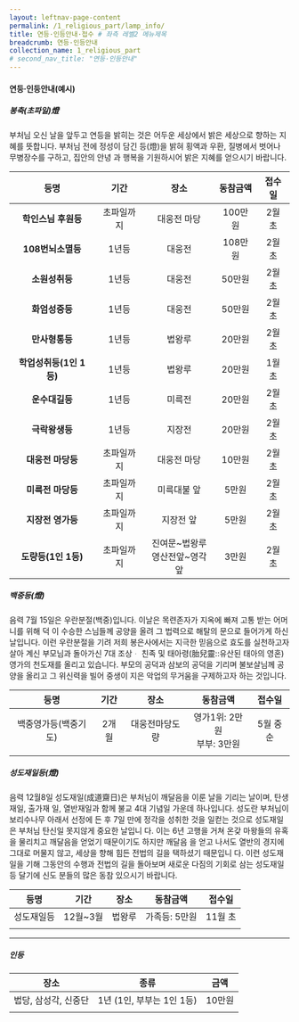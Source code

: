 ```yaml
---
layout: leftnav-page-content
permalink: /1_religious_part/lamp_info/
title: 연등·인등안내·접수 # 좌측 레벨2 메뉴제목
breadcrumb: 연등·인등안내 
collection_name: 1_religious_part
# second_nav_title: "연등·인등안내" 
---
```


#### 연등·인등안내(예시)

##### **봉축(초파일)燈**

부처님 오신 날을 앞두고 연등을 밝히는 것은 어두운 세상에서 밝은 세상으로 향하는 지혜를 뜻합니다. 부처님 전에 정성이 담긴 등(燈)을 밝혀 횡액과 우환, 질병에서 벗어나 무병장수를 구하고, 집안의 안녕 과 행복을 기원하시어 밝은 지혜를 얻으시기 바랍니다.


|등명	|기간	|장소	|동참금액	|접수일|
|:-:|:-:|:-:|:-:|:-:|
|**학인스님 후원등**|	초파일까지|	대웅전 마당|	100만원|	2월 초|
|**108번뇌소멸등**|	1년등|	대웅전|	108만원|	2월 초|
|**소원성취등**|	1년등|	대웅전|	50만원	|2월 초|
|**화엄성중등**|	1년등|	대웅전|	50만원	|2월 초|
|**만사형통등**|	1년등|	법왕루|	20만원	|2월 초|
|**학업성취등(1인 1등)**|	1년등|	법왕루|	20만원|	1월 초|
|**운수대길등**|	1년등|	미륵전|	20만원|	2월 초|
|**극락왕생등**|	1년등|	지장전|	20만원|	2월 초|
|**대웅전 마당등**|	초파일까지|	대웅전 마당|	10만원|	2월 초|
|**미륵전 마당등**|	초파일까지|	미륵대불 앞|	5만원|	2월 초|
|**지장전 영가등**|	초파일까지|	지장전 앞	|5만원|	2월 초|
|**도량등(1인 1등)**|	초파일까지|	진여문~법왕루<br>영산전앞~영각앞|	3만원|	2월 초|



##### **백중등(燈)**

음력 7월 15일은 우란분절(백중)입니다. 이날은 목련존자가 지옥에 빠져 고통 받는 어머니를 위해 덕 이 수승한 스님들께 공양을 올려 그 법력으로 해탈의 문으로 들어가게 하신 날입니다. 이런 우란분절을 기려 저희 봉은사에서는 지극한 믿음으로 효도를 실천하고자 살아 계신 부모님과 돌아가신 7대 조상ᆞ 친족 및 태아령(胎兒靈::유산된 태아의 영혼)영가의 천도재를 올리고 있습니다. 부모의 공덕과 삼보의 공덕을 기리며 불보살님께 공양을 올리고 그 위신력을 빌어 중생이 지은 악업의 무거움을 구제하고자 하는 것입니다.

|등명|기간|장소|동참금액|접수일|
|:-:|:-:|:-:|:-:|:-:|
|백중영가등(백중기도)  |2개월    |대웅전마당도량    |영가1위: 2만원<br>부부: 3만원|5월 중순   |
||||||

##### **성도재일등(燈)**

음력 12월8일 성도재일(成道齋日)은 부처님이 깨달음을 이룬 날을 기리는 날이며, 탄생재일, 출가재 일, 열반재일과 함께 불교 4대 기념일 가운데 하나입니다. 성도란 부처님이 보리수나무 아래서 선정에 든 후 7일 만에 정각을 성취한 것을 일컫는 것으로 성도재일은 부처님 탄신일 못지않게 중요한 날입니 다. 이는 6년 고행을 거쳐 온갖 마왕들의 유혹을 물리치고 깨달음을 얻었기 때문이기도 하지만 깨달음 을 얻고 나서도 열반의 경지에 그대로 머물지 않고, 세상을 향해 힘든 전법의 길을 택하셨기 때문입니 다. 이런 성도재일을 기해 그동안의 수행과 전법의 길을 돌아보며 새로운 다짐의 기회로 삼는 성도재일 등 달기에 신도 분들의 많은 동참 있으시기 바랍니다.

|등명|기간|장소|동참금액|접수일|
|:-:|:-:|:-:|:-:|:-:|
|성도재일등|	12월~3월|	법왕루|	가족등: 5만원|	11월 초|
||||||

---

##### **인등**

|장소|	종류|	금액|
|:-:|:-:|:-:|
|법당, 삼성각, 신중단|	1년 (1인, 부부는 1인 1등)|	10만원|
| | | |


<!-- ##### 인등

|**장소**|**종류**|
|:-:|:-:|
| **큰법당(전면)** | 학인스님후원등|
|  | 사업자(사업번창)|
|  | 학업성취|
| **큰법당(후면)** | 개인(만사형통, 건강발원)|
|  | 가족(만사형통, 건강발원)|
| **명부전** | 치유(속득쾌차)|
|  | 영가(극락왕생)|
| **5층법당** | 소원성취|
|  | 삼성각(자손창성)|
|  |   |


### **인등 공양**
> 신법당 부처님전 인등 -->
